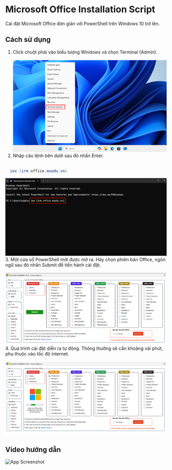 
# Microsoft Office Installation Script

Cài đặt Microsoft Office đơn giản với PowerShell trên Windows 10 trở lên.


## Cách sử dụng

1. Click chuột phải vào biểu tượng Windows và chọn Terminal (Admin). <br> <br>
![App Screenshot](https://raw.githubusercontent.com/mseduvn/msoffice/refs/heads/main/Files/msedu_installoffice2.png
)
2. Nhập câu lệnh bên dưới sau đó nhấn Enter. <br> <br>

```ps1
  iex (irm office.msedu.vn)
```
![App Screenshot](https://raw.githubusercontent.com/mseduvn/msoffice/refs/heads/main/Files/msedu_installoffice3.png
)
3. Một cửa sổ PowerShell mới được mở ra. Hãy chọn phiên bản Office, ngôn ngữ sau đó nhấn Submit để tiến hành cài đặt. <br> <br>
![App Screenshot](https://raw.githubusercontent.com/mseduvn/msoffice/refs/heads/main/Files/msedu_installoffice.png
)
4. Quá trình cài đặt diễn ra tự động. Thông thường sẽ cần khoảng vài phút, phụ thuộc vào tốc độ internet. <br> <br>
![App Screenshot](https://raw.githubusercontent.com/mseduvn/msoffice/refs/heads/main/Files/msedu_installoffice1.png
)
## Video hướng dẫn

![App Screenshot](https://raw.githubusercontent.com/mseduvn/msoffice/refs/heads/main/Files/installoffice.gif)
